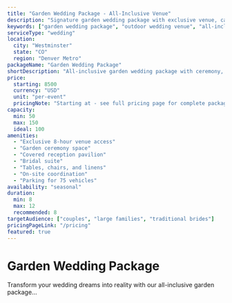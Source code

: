 ```yaml
---
title: "Garden Wedding Package - All-Inclusive Venue"
description: "Signature garden wedding package with exclusive venue, catering, decor, and coordination for up to 150 guests in our enchanting outdoor space."
keywords: ["garden wedding package", "outdoor wedding venue", "all-inclusive wedding", "wedding package pricing"]
serviceType: "wedding"
location:
  city: "Westminster"
  state: "CO"
  region: "Denver Metro"
packageName: "Garden Wedding Package"
shortDescription: "All-inclusive garden wedding package with ceremony, reception, and complete coordination for up to 150 guests."
price:
  starting: 8500
  currency: "USD"
  unit: "per-event"
  pricingNote: "Starting at - see full pricing page for complete packages"
capacity:
  min: 50
  max: 150
  ideal: 100
amenities:
  - "Exclusive 8-hour venue access"
  - "Garden ceremony space"
  - "Covered reception pavilion"
  - "Bridal suite"
  - "Tables, chairs, and linens"
  - "On-site coordination"
  - "Parking for 75 vehicles"
availability: "seasonal"
duration:
  min: 8
  max: 12
  recommended: 8
targetAudience: ["couples", "large families", "traditional brides"]
pricingPageLink: "/pricing"
featured: true
---
```


# Garden Wedding Package

Transform your wedding dreams into reality with our all-inclusive garden package...